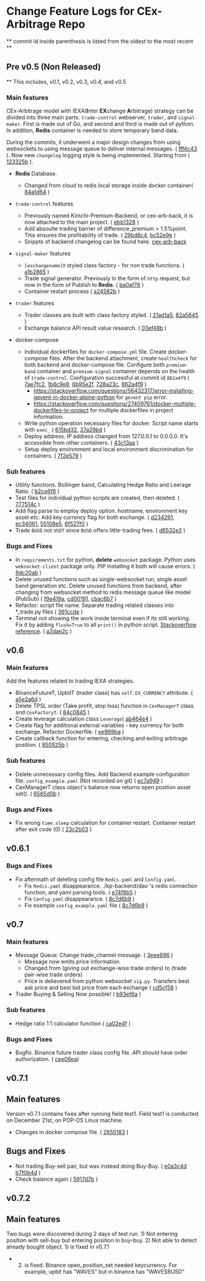 # Change Feature Logs for CEx-Arbitrage Repo

** commit id inside parenthesis is listed from the oldest to the most recent **

## Pre v0.5 (Non Released)
** This includes, v0.1, v0.2, v0.3, v0.4, and v0.5

### Main features
CEx-Arbitrage model with IEXA(<b>I</b>nter <b>EX</b>change <b>A</b>rbitrage) strategy can be divided into three main parts. `trade-control` webserver, `trader`, and `signal-maker`. First is made out of Go, and second and third is made out of python. In addition, <b>Redis</b> container is needed to store temporary band data. 

During the commits, it underwent a major design changes from using websockets to using message queue to deliver internal messages. ( [fff4c43](https://github.com/SKKUGoon/cex-arbitrage/commit/fff4c4300044af1586b6b1d12fc6e69601565045) ). Now new `changelog` logging style is being implemented. Starting from ( [123325b](https://github.com/SKKUGoon/cex-arbitrage/commit/123325b81705bf37c6455ae4aa2e69f967323835) ). 

- <b>Redis</b> Database. 
  - Changed from cloud to redis local storage inside docker container( [84a1d64](https://github.com/SKKUGoon/cex-arbitrage/commit/84a1d641343017b7c24edd0920f9e758bd473bd5) )

- `trade-control` features
  - Previously named Kimchi-Premium-Backend, or cex-arb-back, it is now attached to the main project. ( [ebb1328](https://github.com/SKKUGoon/cex-arbitrage/commit/ebb13281e464a8b9200c2d46d83e99e3fb3253d5) )
  - Add absoulte trading barrier of difference_premium > 1.5%point. This ensures the profitability of trade. ( [29bd8c4](https://github.com/SKKUGoon/cex-arbitrage/commit/29bd8c4f8d6fe1c89064f55e5c330a9254622690), [bc52e9e](https://github.com/SKKUGoon/cex-arbitrage/commit/bc52e9ec5903e3178c5eba01493a6571bee4c51f) )
  - Snippts of backend changelog can be found here. [cex-arb-back](https://github.com/SKKUGoon/cex-arb-back)

- `signal-maker` features
  - `[exchangename]X` styled class factory - for non trade functions. ( [a1b2865](https://github.com/SKKUGoon/cex-arbitrage/commit/a1b286549cda4b2021907c365addb39f4da6a46c) )
  - Trade signal generator. Previously in the form of `http` request, but now in the form of Publish to <b>Redis</b>. ( [ba0af78](https://github.com/SKKUGoon/cex-arbitrage/commit/ba0af78d8078bb8c9f50e50d088a7befbe7fe80a) )
  - Container restart process ( [a24582b](https://github.com/SKKUGoon/cex-arbitrage/commit/a24582b4a6e9f68f3eaee143bc3ef39356059713) )

- `trader` features
  - Trader classes are built with class factory styled. ( [21ad1a5](https://github.com/SKKUGoon/cex-arbitrage/commit/21ad1a5256f527b8efb5959e30ec9726ece3436e), [82a5645](https://github.com/SKKUGoon/cex-arbitrage/commit/82a56450cd179a248f710cc0e3dcd12236176add) )
  - Exchange balance API result value research. ( [03ef48b](https://github.com/SKKUGoon/cex-arbitrage/commit/03ef48bbdeff3ab65680fe6621a174b490cdae8c) )

- docker-compose
  - Individual dockerfiles for `docker-compose.yml` file. Create docker-compose files. After the backend attachment, create `healthcheck` for both backend and docker-compose file. Configure both `premium-band` container and `premium-signal` container depends on the health of `trade-control`. Configuration successful at commit id `862a4f9` ( [7ae7fc2](https://github.com/SKKUGoon/cex-arbitrage/commit/7ae7fc2480b70eefcbf9536094f3c11bd14fee50), 
  [1b6c9e8](https://github.com/SKKUGoon/cex-arbitrage/commit/1b6c9e8b21931a51fa1282934ba625a79a52691a), [6b95e2f](https://github.com/SKKUGoon/cex-arbitrage/commit/6b95e2f0719d60b810b576295509b74407ac00a4), 
  [728a23c](https://github.com/SKKUGoon/cex-arbitrage/commit/728a23ca5a5f4f67995925c45c21bcaa76c1f436), [862a4f9](https://github.com/SKKUGoon/cex-arbitrage/commit/862a4f9b5ecb2ac67a8fce11a010367624d5b453) )
    - https://stackoverflow.com/questions/56432317/error-installing-gevent-in-docker-alpine-python for `gevent pip` error.
    - https://stackoverflow.com/questions/27409761/docker-multiple-dockerfiles-in-project for multiple dockerfiles in project information.
  - Write python operation necessary files for docker. Script name starts with `exec_` ( [615bd32](https://github.com/SKKUGoon/cex-arbitrage/commit/615bd326a39aaf4ad897c6d8737fd52392d10dcd), [37a29bd](https://github.com/SKKUGoon/cex-arbitrage/commit/37a29bdd7208c80ecadf69881e132b18868bf9ed) )
  - Deploy address. IP address changed from 127.0.0.1 to 0.0.0.0. It's accessible from other containers.  ( [43c13aa](https://github.com/SKKUGoon/cex-arbitrage/commit/43c13aaab938ecabae52dec9cab5819c21492aee) )
  - Setup deploy environment and local environment discrimination for containers. ( [7f2e579](https://github.com/SKKUGoon/cex-arbitrage/commit/7f2e5791ecfa732b13c31ca6f021bab176643b9b) )

### Sub features
- Utility functions. Bollinger band, Calculating Hedge Ratio and Leerage Ratio. ( [b2ce6f8](https://github.com/SKKUGoon/cex-arbitrage/commit/b2ce6f86747ec56cceee2122e909aec6b04e35d5) )
- Test files for individual python scripts are created, then deleted. ( [777514c](https://github.com/SKKUGoon/cex-arbitrage/commit/777514c95a633ab2f91594a1a47c424efe7f35ad) )
- Add flag parse to employ deploy option. hostname, environment key asset etc. Add key currency flag for both exchange. ( [d234261](https://github.com/SKKUGoon/cex-arbitrage/commit/d234261c9e953b766a300abdc9240f2b6eda31f0), [ec34061](https://github.com/SKKUGoon/cex-arbitrage/commit/ec34061398e7d3eaf3e31f5db5e2657c81313175), [55108e5](https://github.com/SKKUGoon/cex-arbitrage/commit/55108e5521269bcf42100065e3e2f2a75c82d7d1), [6f527f0](https://github.com/SKKUGoon/cex-arbitrage/commit/6f527f0b78896416d160cc69c84f875f5b0ff8d0) )
- Trade `BUSD` not `USDT` since `BUSD` offers little-trading fees. ( [d6532e3](https://github.com/SKKUGoon/cex-arbitrage/commit/d6532e3597e3b7eeac4105d3a26f8535ea0e2ab0) )

### Bugs and Fixes
- In `requirements.txt` for python, <b>delete</b> `websocket` package. Python uses `websocket-client` package only. PIP Installing it both will cause errors. ( [9dc20ab](https://github.com/SKKUGoon/cex-arbitrage/commit/9dc20abf5a313665ea1f53325c7a4fe445218f57) )
- Delete unused functions such as single-websocket run, single asset band generation etc. Delete unused functions from backend, after changing from websocket method to redis message queue like model (PubSub) ( [f9e419a](https://github.com/SKKUGoon/cex-arbitrage/commit/f9e419a524fee5546b87cc16abece6ed0850bf17), [cd00191](https://github.com/SKKUGoon/cex-arbitrage/commit/cd00191c45c3ddd4f18b68dc316736557e946d79), [cbac6b7](https://github.com/SKKUGoon/cex-arbitrage/commit/cbac6b7bff50c7ad82827b613d9ba3ace312b817) )
- Refactor: script file name. Separate trading related classes into *_trade.py files ( [361ccde](https://github.com/SKKUGoon/cex-arbitrage/commit/361ccde9667bd0425dd677431bb31bfd41e03851) )
- Terminal not showing the work inside terminal even if its still working. Fix it by adding `flush=True` to all `print()` in python script. [Stackoverflow reference](https://stackoverflow.com/questions/74811707/python-docker-container-not-running-simultaneously/74811891#74811891). ( [a2dae2c]() )


## v0.6

### Main features
Add the features related to trading IEXA strategies. 


- BinanceFutureT, UpbitT (trader class) has `self.EX_CURRENCY` attribute. ( [a5e2a6d]() )
- Delete TPSL order (Take profit, stop loss) function in `CexManagerT` class and `CexFactoryT`. ( [84c0845]() )
- Create leverage calculation class `Leverage`( [ab464e4]() )
- Create flag for additional external variables - key currency for both exchange. Refactor Dockerfile. ( [ee999ba]() )
- Create callback function for entering, checking and exiting arbitrage position. ( [850525b]() )

### Sub features
- Delete unnecessary config files. Add Backend example configuration file. `config_example.yaml` (Not recorded on git) ( [ec7a949]() )
- CexManagerT class object's balance now returns open position asset set(). ( [6565d0b]() )

### Bugs and Fixes
- Fix wrong `time.sleep` calculation for container restart. Container restart after exit code (0) ( [23c2b03]() )


## v0.6.1

### Bugs and Fixes
- Fix aftermath of deleting config file `Redis.yaml` and `Config.yaml`.
  - Fix `Redis.yaml` disappearance. ./kp-backend/dao 's redis connection function, and yaml parsing tools. ( [e74f8b5]() )
  - Fix `Config.yaml` disappearance. ( [8c7d6b9]() )
  - Fix example `config_example.yaml` file ( [8c7d6b9]() )


## v0.7

### Main features
- Message Queue: Change trade_channel message. ( [3eee896]() )
  - Message now emits price information.
  - Changed from (giving out exchange-wise trade orders) to (trade pair-wise trade orders)
  - Price is delievered from python websocket `sig.py`. Transfers best ask price and best bid price from each exchange ( [cd5cf58]() )
- Trader Buying & Selling Now possible!  ( [b93ef6a]() )

### Sub features
- Hedge ratio 1:1 calculator function ( [ca02e4f]() )

### Bugs and Fixes
- Bugfix. Binance future trader class config file. API should have order authorization. ( [cee06ea]())


## v0.7.1

## Main features
Version v0.7.1 contains fixes after running field test1. Field test1 is conducted on December 21st, on POP-OS Linux machine. 

- Changes in docker compose file. ( [2855183]() )

## Bugs and Fixes
- Not trading Buy-sell pair, but was instead doing Buy-Buy. ( [e0a3c4d]() [b7f0b4d]() )
- Check balance again ( [5917d7b]() )


## v0.7.2

## Main features

Two bugs were discovered during 2 days of test run. 1) Not entering position with sell-buy but entering position in buy-buy. 2) Not able to detect already bought object. 1) is fixed in v0.7.1

- 2) is fixed. Binance open_position_set needed keycurrency. For example, upbit has "WAVES" but in binance has "WAVESBUSD"
